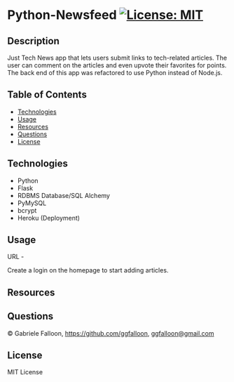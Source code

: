 # Python-Newsfeed [![License: MIT](https://img.shields.io/badge/License-MIT-yellow.svg)](https://opensource.org/licenses/MIT)

## Description 

Just Tech News app that lets users submit links to tech-related articles. The user can comment on the articles and even upvote their favorites for points. The back end of this app was refactored to use Python instead of Node.js.

## Table of Contents

  * [Technologies](#Technologies)
  * [Usage](#Usage)    
  * [Resources](#Resources)
  * [Questions](#Questions)
  * [License](#License)


## Technologies

* Python
* Flask
* RDBMS Database/SQL Alchemy 
* PyMySQL
* bcrypt
* Heroku (Deployment)

## Usage

URL - 

Create a login on the homepage to start adding articles.


## Resources




## Questions
&copy; Gabriele Falloon, https://github.com/ggfalloon, ggfalloon@gmail.com

## License

MIT License

